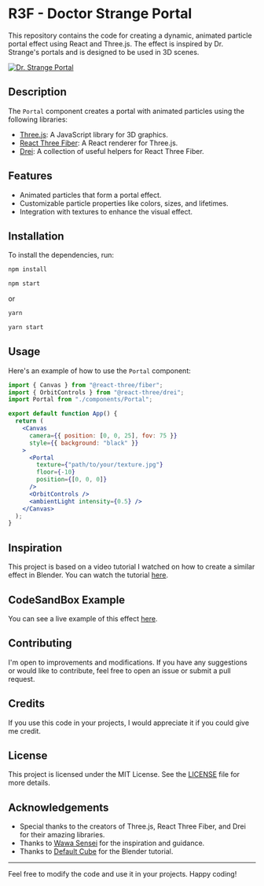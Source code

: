 # R3F - Doctor Strange Portal

This repository contains the code for creating a dynamic, animated particle portal effect using React and Three.js. The effect is inspired by Dr. Strange's portals and is designed to be used in 3D scenes.

[![Dr. Strange Portal](/drstrange.gif)](https://codesandbox.io/p/sandbox/r3f-doctor-strange-portal-nvjpx2)

## Description

The `Portal` component creates a portal with animated particles using the following libraries:

- [Three.js](https://threejs.org/): A JavaScript library for 3D graphics.
- [React Three Fiber](https://github.com/pmndrs/react-three-fiber): A React renderer for Three.js.
- [Drei](https://github.com/pmndrs/drei): A collection of useful helpers for React Three Fiber.

## Features

- Animated particles that form a portal effect.
- Customizable particle properties like colors, sizes, and lifetimes.
- Integration with textures to enhance the visual effect.

## Installation

To install the dependencies, run:

```bash
npm install
```

```bash
npm start
```

or

```bash
yarn
```

```bash
yarn start
```

## Usage

Here's an example of how to use the `Portal` component:

```jsx
import { Canvas } from "@react-three/fiber";
import { OrbitControls } from "@react-three/drei";
import Portal from "./components/Portal";

export default function App() {
  return (
    <Canvas
      camera={{ position: [0, 0, 25], fov: 75 }}
      style={{ background: "black" }}
    >
      <Portal
        texture={"path/to/your/texture.jpg"}
        floor={-10}
        position={[0, 0, 0]}
      />
      <OrbitControls />
      <ambientLight intensity={0.5} />
    </Canvas>
  );
}
```

## Inspiration

This project is based on a video tutorial I watched on how to create a similar effect in Blender. You can watch the tutorial [here](https://youtu.be/BSwhX-NDQ8o?si=OPdlMdOejvJSDhLu).

## CodeSandBox Example

You can see a live example of this effect [here](https://codesandbox.io/p/sandbox/r3f-doctor-strange-portal-nvjpx2).

## Contributing

I'm open to improvements and modifications. If you have any suggestions or would like to contribute, feel free to open an issue or submit a pull request.

## Credits

If you use this code in your projects, I would appreciate it if you could give me credit.

## License

This project is licensed under the MIT License. See the [LICENSE](LICENSE) file for more details.

## Acknowledgements

- Special thanks to the creators of Three.js, React Three Fiber, and Drei for their amazing libraries.
- Thanks to [Wawa Sensei](https://www.youtube.com/@WawaSensei) for the inspiration and guidance.
- Thanks to [Default Cube](https://www.youtube.com/@DefaultCube) for the Blender tutorial.

---

Feel free to modify the code and use it in your projects. Happy coding!
